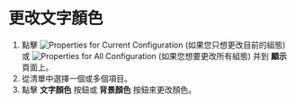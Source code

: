 # 更改文字顏色

1. 點擊 ![Properties for Current Configuration](../../images/properties..png)
(如果您只想更改目前的組態) 或
![Properties for All Configuration](../../images/allproperties..png)
(如果您想要更改所有組態) 并到 **顯示** 頁面上。
2. 從清單中選擇一個或多個項目。
3. 點擊 **文字顏色** 按鈕或 **背景顏色** 按鈕來更改顏色。
